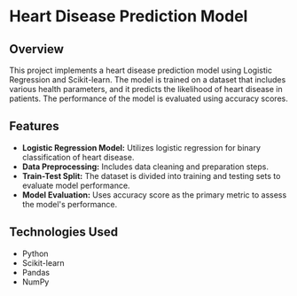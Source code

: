 # Heart Disease Prediction Model

## Overview

This project implements a heart disease prediction model using Logistic Regression and Scikit-learn. The model is trained on a dataset that includes various health parameters, and it predicts the likelihood of heart disease in patients. The performance of the model is evaluated using accuracy scores.

## Features

- **Logistic Regression Model:** Utilizes logistic regression for binary classification of heart disease.
- **Data Preprocessing:** Includes data cleaning and preparation steps.
- **Train-Test Split:** The dataset is divided into training and testing sets to evaluate model performance.
- **Model Evaluation:** Uses accuracy score as the primary metric to assess the model's performance.

## Technologies Used

- Python
- Scikit-learn
- Pandas
- NumPy
